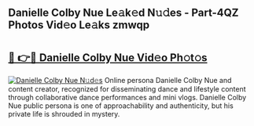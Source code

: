 ## Danielle Colby Nue Le𝚊k𝚎d N𝚞𝚍es - Part-4QZ Photos Vid𝚎o Le𝚊ks zmwqp

# <h2><a href="http://fb2mqg.evod.top/?m=Danielle+Colby+Nue">🔗 👉🔴 Danielle Colby Nue Vid𝚎o Ph𝚘t𝚘s</a></h2>

[![Danielle Colby Nue N𝚞d𝚎s](https://i.imgur.com/8V9OHl7.gif)](http://fb2mqg.evod.top/?m=Danielle+Colby+Nue)
Online persona Danielle Colby Nue and content creator, recognized for disseminating dance and lifestyle content through collaborative dance performances and mini vlogs. Danielle Colby Nue public persona is one of approachability and authenticity, but his private life is shrouded in mystery. 
